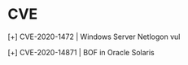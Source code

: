 # CVE

[+] CVE-2020-1472 | Windows Server Netlogon vul

[+] CVE-2020-14871 | BOF in Oracle Solaris 
